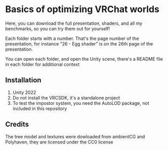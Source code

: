 # Basics of optimizing VRChat worlds

Here, you can download the full presentation, shaders, and all my benchmarks, so you can try them out for yourself!

Each folder starts with a number. That's the page number of the presentation, for instance "26 - Egg shader" is on the 26th page of the presentation.

You can open each folder, and open the Unity scene, there's a README file in each folder for additional context

## Installation

1) Unity 2022
2) Do not install the VRCSDK, it's a standalone project
3) To test the impostor system, you need the AutoLOD package, not included in this repository

## Credits

The tree model and textures were dowloaded from ambientCG and Polyhaven, they are licensed under the CC0 license